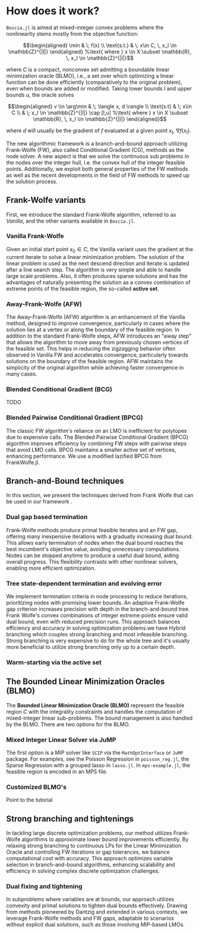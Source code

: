 # How does it work?

`Boscia.jl` is aimed at mixed-integer convex problems where the nonlinearity stems mostly from the objective function:

```math
\begin{aligned}
\min & \;  f(x)  \\
\text{s.t.} & \; x\in C, \, x_I \in \mathbb{Z}^{|I|}
\end{aligned} %\text{ where } x \in X \subset \mathbb{R}, \, x_I \in \mathbb{Z}^{|I|}
```

where $C$ is a compact, nonconvex set admitting a boundable linear minimization oracle (BLMO), i.e., a set over which optimizing a linear function can be done efficiently (comparatively to the original problem), even when bounds are added or modified. 
Taking lower bounds $l$ and upper bounds $u$, the oracle solves

```math
\begin{aligned}
v \in \arg\min & \; \langle x, d \rangle \\
\text{s.t} & \; x\in C \\
& \; x_I \in \mathbb{Z}^{|I|} \cap [l,u]   %\text{ where } x \in X \subset \mathbb{R}, \, x_I \in \mathbb{Z}^{|I|}
\end{aligned}
```
where $d$ will usually be the gradient of $f$ evaluated at a given point $x_t$, $\nabla f(x_t)$.

The new algorithmic framework is a branch-and-bound approach utilizing Frank-Wolfe (FW), also called Conditional Gradient (CG), methods as the node solver.
A new aspect is that we solve the continuous sub problems in the nodes over the integer hull, i.e. the convex hull of the integer feasible points.
Additionally, we exploit both general properties of the FW methods as well as the recent developments in the field of FW methods to speed up the solution process. 



## Frank-Wolfe variants

First, we introduce the standard Frank-Wolfe algorithm, referred to as *Vanilla*, and the other variants available in `Boscia.jl`. 

### Vanilla Frank-Wolfe

Given an initial start point $x_0 \in C$, the Vanilla variant uses the gradient at the current iterate to solve a linear minimization problem.
The solution of the linear problem is used as the next descend direction and iterate is updated after a line search step.
The algorithm is very simple and able to handle large scale problems. 
Also, it often produces sparse solutions and has the advantages of naturally presenting the solution as a convex combination of extreme points of the feasible region, the so-called **active set**. 

### Away-Frank-Wolfe (AFW)

The Away-Frank-Wolfe (AFW) algorithm is an enhancement of the Vanilla method, designed to improve convergence, particularly in cases where the solution lies at a vertex or along the boundary of the feasible region. 
In addition to the standard Frank-Wolfe steps, AFW introduces an "away step" that allows the algorithm to move away from previously chosen vertices of the feasible set. 
This helps in reducing the zigzagging behavior often observed in Vanilla FW and accelerates convergence, particularly towards solutions on the boundary of the feasible region. 
AFW maintains the simplicity of the original algorithm while achieving faster convergence in many cases.

### Blended Conditional Gradient (BCG)

TODO

### Blended Pairwise Conditional Gradient (BPCG)

The classic FW algorithm's reliance on an LMO is inefficient for polytopes due to expensive calls. The Blended Pairwise Conditional Gradient (BPCG) algorithm improves efficiency by combining FW steps with pairwise steps that avoid LMO calls. BPCG maintains a smaller active set of vertices, enhancing performance. We use a modified lazified BPCG from FrankWolfe.jl.



## Branch-and-Bound techniques 

In this section, we present the techniques derived from Frank Wolfe that can be used in our
framework .

### Dual gap based termination 

Frank-Wolfe methods produce primal feasible iterates and an FW gap, offering many inexpensive iterations with a gradually increasing dual bound. This allows early termination of nodes when the dual bound reaches the best incumbent's objective value, avoiding unnecessary computations. Nodes can be stopped anytime to produce a useful dual bound, aiding overall progress. This flexibility contrasts with other nonlinear solvers, enabling more efficient optimization.

### Tree state-dependent termination and evolving error 

We implement termination criteria in node processing to reduce iterations, prioritizing nodes with promising lower bounds. An adaptive Frank-Wolfe gap criterion increases precision with depth in the branch-and-bound tree. Frank Wolfe's convex combinations of integer extreme points ensure valid dual bound, even with reduced precision runs. This approach balances efficiency and accuracy in solving optimization problems.we have Hybrid branching which couples strong branching and most infeasible branching. Strong branching is very expensive to do for the whole tree and it's usually more beneficial to utilize strong branching only up to a certain depth.

### Warm-starting via the active set



## The Bounded Linear Minimization Oracles (BLMO)

The **Bounded Linear Minimization Oracle (BLMO)** represent the feasible region $C$ with the integrality constraints and handles the computation of mixed-integer linear sub-problems. The bound management is also handled by the BLMO. 
There are two options for the BLMO.

### Mixed Integer Linear Solver via JuMP

The first option is a MIP solver like `SCIP` via the `MathOptInterface` or `JuMP` package. 
For examples, see the Poisson Regression in `poisson_reg.jl`, the Sparse Regression with a grouped lasso in `lasso.jl`.
In `mps-example.jl`, the feasible region is encoded in an MPS file.

### Customized BLMO's

Point to the tutorial



## Strong branching and tightenings 

In tackling large discrete optimization problems, our method utilizes Frank-Wolfe algorithms to approximate lower bound improvements efficiently. By relaxing strong branching to continuous LPs for the Linear Minimization Oracle and controlling FW iterations or gap tolerances, we balance computational cost with accuracy. This approach optimizes variable selection in branch-and-bound algorithms, enhancing scalability and efficiency in solving complex discrete optimization challenges.

### Dual fixing and tightening 

In subproblems where variables are at bounds, our approach utilizes convexity and primal solutions to tighten dual bounds effectively. Drawing from methods pioneered by Dantzig and extended in various contexts, we leverage Frank-Wolfe methods and FW gaps, adaptable to scenarios without explicit dual solutions, such as those involving MIP-based LMOs.









